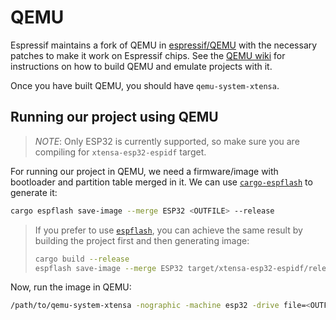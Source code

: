 # QEMU

Espressif maintains a fork of QEMU in [espressif/QEMU] with the necessary patches to make it work on Espressif chips.
See the [QEMU wiki] for instructions on how to build QEMU and emulate projects with it.

Once you have built QEMU, you should have `qemu-system-xtensa`.

[espressif/QEMU]: https://github.com/espressif/qemu
[QEMU wiki]: https://github.com/espressif/qemu/wiki

## Running our project using QEMU

> *NOTE*: Only ESP32 is currently supported, so make sure you are compiling for `xtensa-esp32-espidf` target.

For running our project in QEMU, we need a firmware/image with bootloader and partition table merged in it.
We can use [`cargo-espflash`] to generate it:

[`cargo-espflash`]: https://github.com/esp-rs/espflash/tree/main/cargo-espflash

```bash
cargo espflash save-image --merge ESP32 <OUTFILE> --release
```

> If you prefer to use [`espflash`], you can achieve the same result by building the project first and then generating image:
>```bash 
> cargo build --release
> espflash save-image --merge ESP32 target/xtensa-esp32-espidf/release/<NAME> <OUTFILE>
>```

[`espflash`]: https://github.com/esp-rs/espflash/tree/main/espflash

Now, run the image in QEMU:
```sh
/path/to/qemu-system-xtensa -nographic -machine esp32 -drive file=<OUTFILE>,if=mtd,format=raw
```

